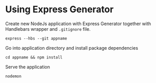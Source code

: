 # Using Express Generator

Create new NodeJs application with Express Generator together with Handlebars wrapper and `.gitignore` file.

```
express --hbs --git appname
```

Go into application directory and install package dependencies
```
cd appname && npm install
```

Serve the application

```
nodemon
```